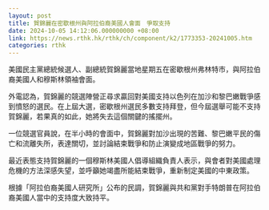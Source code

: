 ```yaml
---
layout: post
title: 賀錦麗在密歇根州與阿拉伯裔美國人會面　爭取支持
date: 2024-10-05 14:12:06.000000000 +08:00
link: https://news.rthk.hk/rthk/ch/component/k2/1773353-20241005.htm
categories: rthk
---
```


美國民主黨總統候選人、副總統賀錦麗當地星期五在密歇根州弗林特市，與阿拉伯裔美國人和穆斯林領袖會面。

外電認為，賀錦麗的競選陣營正尋求贏回對美國支持以色列在加沙和黎巴嫩戰爭感到憤怒的選民。在上屆大選，密歇根州選民多數支持拜登，但今屆選舉可能不支持賀錦麗，若果真的如此，她將失去這個關鍵的搖擺州。

一位競選官員說，在半小時的會面中，賀錦麗對加沙出現的苦難、黎巴嫩平民的傷亡和流離失所，表達關切，並討論結束戰爭和防止演變成地區戰爭的努力。

最近表態支持賀錦麗的一個穆斯林美國人倡導組織負責人表示，與會者對美國處理危機的方法深感失望，並呼籲她竭盡所能結束戰爭，重新制定美國的中東政策。

根據「阿拉伯裔美國人研究所」公布的民調，賀錦麗與共和黨對手特朗普在阿拉伯裔美國人當中的支持度大致持平。
